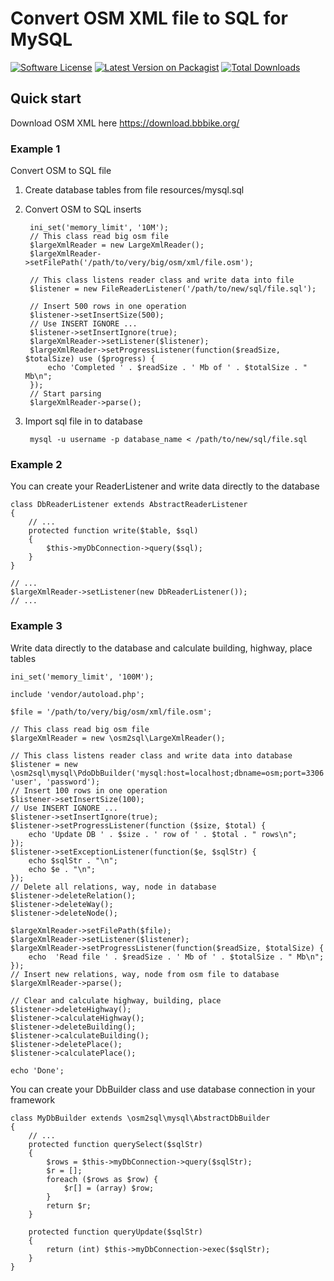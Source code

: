 # Convert OSM XML file to SQL for MySQL

[![Software License](https://img.shields.io/github/license/andriell/php-osm-to-sql.svg)](LICENSE)
[![Latest Version on Packagist](https://img.shields.io/packagist/v/andriell/osm2sql.svg)](https://packagist.org/packages/andriell/osm2sql)
[![Total Downloads](https://img.shields.io/packagist/dt/andriell/osm2sql.svg)](https://packagist.org/packages/andriell/osm2sql)

## Quick start

Download OSM XML here https://download.bbbike.org/

### Example 1
Convert OSM to SQL file
1. Create database tables from file resources/mysql.sql

2. Convert OSM to SQL inserts

        ini_set('memory_limit', '10M');
        // This class read big osm file
        $largeXmlReader = new LargeXmlReader();
        $largeXmlReader->setFilePath('/path/to/very/big/osm/xml/file.osm');
        
        // This class listens reader class and write data into file
        $listener = new FileReaderListener('/path/to/new/sql/file.sql');
        
        // Insert 500 rows in one operation
        $listener->setInsertSize(500);
        // Use INSERT IGNORE ...
        $listener->setInsertIgnore(true);
        $largeXmlReader->setListener($listener);
        $largeXmlReader->setProgressListener(function($readSize, $totalSize) use ($progress) {
            echo 'Completed ' . $readSize . ' Mb of ' . $totalSize . " Mb\n";
        });
        // Start parsing
        $largeXmlReader->parse();

3. Import sql file in to database

        mysql -u username -p database_name < /path/to/new/sql/file.sql

### Example 2
You can create your ReaderListener and write data directly to the database

    class DbReaderListener extends AbstractReaderListener
    {
        // ...
        protected function write($table, $sql)
        {
            $this->myDbConnection->query($sql);
        }
    }
    
    // ...
    $largeXmlReader->setListener(new DbReaderListener());
    // ...

### Example 3
Write data directly to the database and calculate building, highway, place tables

    ini_set('memory_limit', '100M');
    
    include 'vendor/autoload.php';
    
    $file = '/path/to/very/big/osm/xml/file.osm';
    
    // This class read big osm file
    $largeXmlReader = new \osm2sql\LargeXmlReader();
    
    // This class listens reader class and write data into database
    $listener = new \osm2sql\mysql\PdoDbBuilder('mysql:host=localhost;dbname=osm;port=3306', 'user', 'password');
    // Insert 100 rows in one operation
    $listener->setInsertSize(100);
    // Use INSERT IGNORE ...
    $listener->setInsertIgnore(true);
    $listener->setProgressListener(function ($size, $total) {
        echo 'Update DB ' . $size . ' row of ' . $total . " rows\n";
    });
    $listener->setExceptionListener(function($e, $sqlStr) {
        echo $sqlStr . "\n";
        echo $e . "\n";
    });
    // Delete all relations, way, node in database
    $listener->deleteRelation();
    $listener->deleteWay();
    $listener->deleteNode();
    
    $largeXmlReader->setFilePath($file);
    $largeXmlReader->setListener($listener);
    $largeXmlReader->setProgressListener(function($readSize, $totalSize) {
        echo  'Read file ' . $readSize . ' Mb of ' . $totalSize . " Mb\n";
    });
    // Insert new relations, way, node from osm file to database
    $largeXmlReader->parse();
    
    // Clear and calculate highway, building, place
    $listener->deleteHighway();
    $listener->calculateHighway();
    $listener->deleteBuilding();
    $listener->calculateBuilding();
    $listener->deletePlace();
    $listener->calculatePlace();
    
    echo 'Done';

You can create your DbBuilder class and use database connection in your framework

    class MyDbBuilder extends \osm2sql\mysql\AbstractDbBuilder
    {
        // ...
        protected function querySelect($sqlStr)
        {
            $rows = $this->myDbConnection->query($sqlStr);
            $r = [];
            foreach ($rows as $row) {
                $r[] = (array) $row;
            }
            return $r;
        }
    
        protected function queryUpdate($sqlStr)
        {
            return (int) $this->myDbConnection->exec($sqlStr);
        }
    }